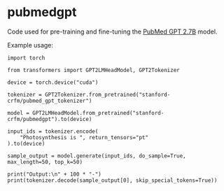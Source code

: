 # pubmedgpt

Code used for pre-training and fine-tuning the [PubMed GPT 2.7B](https://huggingface.co/stanford-crfm/pubmedgpt) model.

Example usage:

```
import torch

from transformers import GPT2LMHeadModel, GPT2Tokenizer

device = torch.device("cuda")

tokenizer = GPT2Tokenizer.from_pretrained("stanford-crfm/pubmed_gpt_tokenizer")

model = GPT2LMHeadModel.from_pretrained("stanford-crfm/pubmedgpt").to(device)

input_ids = tokenizer.encode(
    "Photosynthesis is ", return_tensors="pt"
).to(device)

sample_output = model.generate(input_ids, do_sample=True, max_length=50, top_k=50)

print("Output:\n" + 100 * "-")
print(tokenizer.decode(sample_output[0], skip_special_tokens=True))
```
